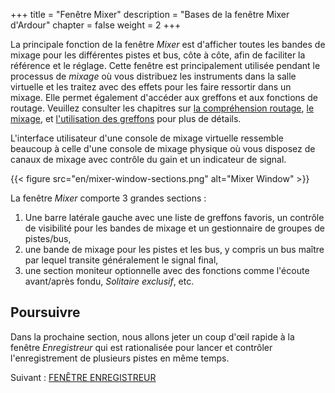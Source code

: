 +++
title = "Fenêtre Mixer"
description = "Bases de la fenêtre Mixer d'Ardour"
chapter = false
weight = 2
+++

La principale fonction de la fenêtre _Mixer_ est d'afficher toutes les bandes de mixage pour les différentes pistes et bus, côte à côte, afin de faciliter la référence et le réglage. Cette fenêtre est principalement utilisée pendant le processus de _mixage_ où vous distribuez les instruments dans la salle virtuelle et les traitez avec des effets pour les faire ressortir dans un mixage. Elle permet également d'accéder aux greffons et aux fonctions de routage. Veuillez consulter les chapitres sur [la compréhension routage](en/recording-audio/understanding-routing/), [le mixage](en/mixing-sessions/mixing-levels/), et [l'utilisation des greffons](en/mixing-sessions/using-plugins/) pour plus de détails.

L'interface utilisateur d'une console de mixage virtuelle ressemble beaucoup à celle d'une console de mixage physique où vous disposez de canaux de mixage avec contrôle du gain et un indicateur de signal.

{{< figure src="en/mixer-window-sections.png" alt="Mixer Window" >}}

La fenêtre _Mixer_ comporte 3 grandes sections :

1. Une barre latérale gauche avec une liste de greffons favoris, un contrôle de visibilité pour les bandes de mixage et un gestionnaire de groupes de pistes/bus,
2. une bande de mixage pour les pistes et les bus, y compris un bus maître par lequel transite généralement le signal final,
3. une section moniteur optionnelle avec des fonctions comme l'écoute avant/après fondu, _Solitaire exclusif_, etc.

## Poursuivre

Dans la prochaine section, nous allons jeter un coup d'œil rapide à la fenêtre _Enregistreur_ qui est rationalisée pour lancer et contrôler l'enregistrement de plusieurs pistes en même temps.

Suivant : [FENÊTRE ENREGISTREUR](../recorder-window)
